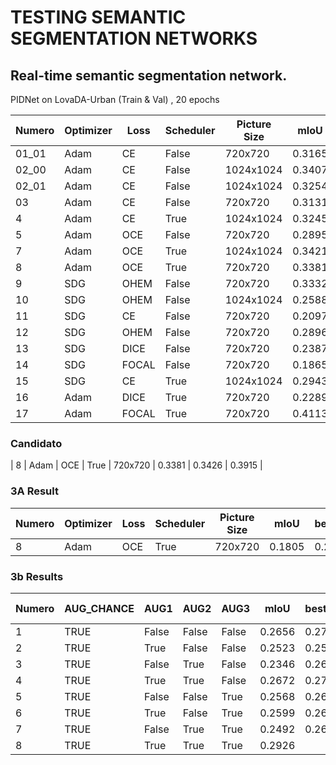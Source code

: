 # TESTING SEMANTIC SEGMENTATION NETWORKS

## Real-time semantic segmentation network.

PIDNet on LovaDA-Urban (Train & Val) , 20 epochs 


| Numero | Optimizer | Loss  | Scheduler | Picture Size |  mIoU  | bestIoU | modified mIoU |
|--------|-----------|-------|-----------|--------------|--------|---------|---------------|
| 01_01  | Adam      | CE    | False     | 720x720      | 0.3165 | 0.3165  | 0.3617        |
| 02_00  | Adam      | CE    | False     | 1024x1024    | 0.3407 | 0.3417  | 0.3906        |
| 02_01  | Adam      | CE    | False     | 1024x1024    | 0.3254 | 0.3562  | 0.4071        |
| 03     | Adam      | CE    | False     | 720x720      | 0.3131 | 0.3261  | 0.3727        |
| 4      | Adam      | CE    | True      | 1024x1024    | 0.3245 | 0.3406  | 0.3893        |
| 5      | Adam      | OCE   | False     | 720x720      | 0.2895 | 0.2895  | 0.3318        |
| 7      | Adam      | OCE   | True      | 1024x1024    | 0.3421 | 0.3421  | 0.3910        |
| 8      | Adam      | OCE   | True      | 720x720      | 0.3381 | 0.3426  | 0.3915        |
| 9      | SDG       | OHEM  | False     | 720x720      | 0.3332 | 0.3385  | 0.3868        |
| 10     | SDG       | OHEM  | False     | 1024x1024    | 0.2588 | 0.2677  | 0.3059        |
| 11     | SDG       | CE    | False     | 720x720      | 0.2097 | 0.2301  | 0.2630        |
| 12     | SDG       | OHEM  | False     | 720x720      | 0.2896 | 0.2896  | 0.3310        |
| 13     | SDG       | DICE  | False     | 720x720      | 0.2387 | 0.2387  | 0.3442        |
| 14     | SDG       | FOCAL | False     | 720x720      | 0.1865 | 0.1958  | 0.2245        |
| 15     | SDG       | CE    | True      | 1024x1024    | 0.2943 | 0.3110  | 0.3554        |
| 16     | Adam      | DICE  | True      | 720x720      | 0.2289 |         | 0.3663        |
| 17     | Adam      | FOCAL | True      | 720x720      | 0.4113 |         | 0.4233        |


### Candidato
| 8      | Adam      | OCE   | True      | 720x720      | 0.3381 | 0.3426  | 0.3915        |

### 3A Result

| Numero | Optimizer | Loss  | Scheduler | Picture Size |  mIoU  | bestIoU | modified mIoU |
|--------|-----------|-------|-----------|--------------|--------|---------|---------------|
| 8      | Adam      | OCE   | True      | 720x720      | 0.1805 | 0.2009  | 0.2296        |


### 3b Results

| Numero | AUG_CHANCE | AUG1  | AUG2  | AUG3  |  mIoU  | bestIoU | modified mIoU |
|--------|------------|-------|-------|-------|--------|---------|---------------|
| 1      | TRUE       | False | False | False | 0.2656 | 0.2753  | 0.3146        |
| 2      | TRUE       | True  | False | False | 0.2523 | 0.2540  | 0.2903        |
| 3      | TRUE       | False | True  | False | 0.2346 | 0.2647  | 0.3025        |
| 4      | TRUE       | True  | True  | False | 0.2672 | 0.2750  | 0.3143        |
| 5      | TRUE       | False | False | True  | 0.2568 | 0.2642  | 0.3020        |
| 6      | TRUE       | True  | False | True  | 0.2599 | 0.2632  | 0.3008        |
| 7      | TRUE       | False | True  | True  | 0.2492 | 0.2608  | 0.2970        |
| 8      | TRUE       | True  | True  | True  | 0.2926 |         | 0.3014        |
